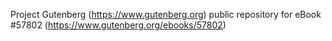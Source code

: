 Project Gutenberg (https://www.gutenberg.org) public repository for
eBook #57802 (https://www.gutenberg.org/ebooks/57802)
